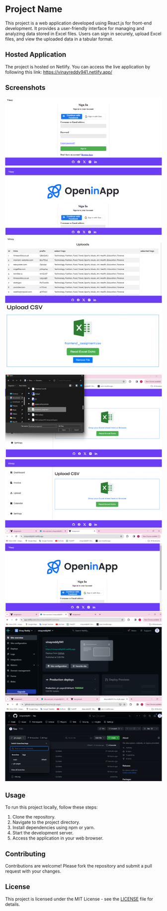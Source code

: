 <!DOCTYPE html>
<html lang="en">
<head>
  <meta charset="UTF-8">
  <meta name="viewport" content="width=device-width, initial-scale=1.0">
  <title>Project README</title>
</head>
<body>
  <h1>Project Name</h1>
  <p>This project is a web application developed using React.js for front-end development. It provides a user-friendly interface for managing and analyzing data stored in Excel files. Users can sign in securely, upload Excel files, and view the uploaded data in a tabular format.</p>
  
  <h2>Hosted Application</h2>
  <p>The project is hosted on Netlify. You can access the live application by following this link: <a href="https://vinayreddy941.netlify.app/">https://vinayreddy941.netlify.app/</a></p>

  <h2>Screenshots</h2>
  <div>
    <img src="Screenshot 2024-02-01 172701.png" alt="Screenshot 1">
    <img src="Screenshot 2024-02-01 172647.png" alt="Screenshot 2">
    <img src="Screenshot 2024-02-01 173001.png" alt="Screenshot 3">
    <img src="Screenshot 2024-02-01 172942.png" alt="Screenshot 4">
    <img src="Screenshot 2024-02-01 172930.png" alt="Screenshot 5">
    <img src="Screenshot 2024-02-01 172717.png" alt="Screenshot 6">
    <img src="Screenshot 2024-02-01 173310.png" alt="Screenshot 7">
    <img src="Screenshot 2024-02-01 173418.png" alt="Screenshot 8">
    <img src="Screenshot 2024-02-01 173541.png" alt="Screenshot 9">
  </div>

  <h2>Usage</h2>
  <p>To run this project locally, follow these steps:</p>
  <ol>
    <li>Clone the repository.</li>
    <li>Navigate to the project directory.</li>
    <li>Install dependencies using npm or yarn.</li>
    <li>Start the development server.</li>
    <li>Access the application in your web browser.</li>
  </ol>

  <h2>Contributing</h2>
  <p>Contributions are welcome! Please fork the repository and submit a pull request with your changes.</p>

  <h2>License</h2>
  <p>This project is licensed under the MIT License - see the <a href="LICENSE">LICENSE</a> file for details.</p>
</body>
</html>

